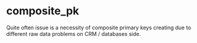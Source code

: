 # composite_pk
Quite often issue is a necessity of composite primary keys creating due to different raw data problems on CRM / databases side.
